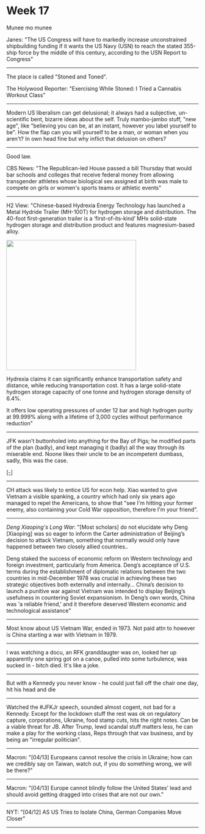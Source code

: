 # Week 17

Munee mo munee

Janes: "The US Congress will have to markedly increase unconstrained
shipbuilding funding if it wants the US Navy (USN) to reach the stated
355-ship force by the middle of this century, according to the USN
Report to Congress"

---

The place is called "Stoned and Toned". 

The Holywood Reporter: "Exercising While Stoned: I Tried a Cannabis
Workout Class"

---

Modern US liberalism can get delusional; it always had a subjective,
un-scientific bent, bizarre ideas about the self. Truly mambo-jambo
stuff, "new age", like "believing you can be, at an instant, however
you label yourself to be". How the flap can you will yourself to be a
man, or woman when you aren't? In own head fine but why inflict that
delusion on others?

---

Good law.

CBS News: "The Republican-led House passed a bill Thursday that would
bar schools and colleges that receive federal money from allowing
transgender athletes whose biological sex assigned at birth was male
to compete on girls or women's sports teams or athletic events"

---

H2 View: "Chinese-based Hydrexia Energy Technology has launched a
Metal Hydride Trailer (MH-100T) for hydrogen storage and
distribution. The 40-foot first-generation trailer is a
‘first-of-its-kind’ MHx solid-state hydrogen storage and distribution
product and features magnesium-based alloy.

<img width='340' src='https://encrypted-tbn0.gstatic.com/images?q=tbn:ANd9GcTS6xr5OQJwsyjSluvyhHT9D1OMfhgAhQFt3g'/> 

Hydrexia claims it can significantly enhance transportation safety and
distance, while reducing transportation cost. It has a large
solid-state hydrogen storage capacity of one tonne and hydrogen
storage density of 6.4%.

It offers low operating pressures of under 12 bar and high hydrogen
purity at 99.999% along with a lifetime of 3,000 cycles without
performance reduction"

---

JFK wasn't buttonholed into anything for the Bay of Pigs; he modified
parts of the plan (badly), and kept managing it (badly) all the way
through its miserable end. Noone likes their uncle to be an
incompetent dumbass, sadly, this was the case.

[[-]](../../2021/08/nuclear-folly-plokhy.html#bayofpigs)

---

CH attack was likely to entice US for econ help. Xiao wanted to give
Vietnam a visible spanking, a country which had only six years ago
managed to repel the Americans, to show that "see I'm hitting your
former enemy, also containing your Cold War opposition, therefore I'm
your friend".

---

*Deng Xiaoping's Long War*: "[Most scholars] do not elucidate why Deng
[Xiaoping] was so eager to inform the Carter administration of
Beijing’s decision to attack Vietnam, something that normally would
only have happened between two closely allied countries..

Deng staked the success of economic reform on Western technology and
foreign investment, particularly from America. Deng’s acceptance of
U.S. terms during the establishment of diplomatic relations between
the two countries in mid-­December 1978 was crucial in achieving these
two strategic objectives both externally and internally... China’s
decision to launch a punitive war against Vietnam was intended to
display Beijing’s usefulness in countering Soviet expansionism. In
Deng’s own words, China was 'a reliable friend,' and it therefore
deserved Western economic and technological assistance"

---

Most know about US Vietnam War, ended in 1973. Not paid attn to
however is China starting a war with Vietnam in 1979.

---

I was watching a docu, an RFK granddaugter was on, looked her up
apparently one spring got on a canoe, pulled into some turbulence, was
sucked in - bitch died. It's like a joke.

---

But with a Kennedy you never know - he could just fall off the chair
one day, hit his head and die

---

Watched the \#JFKJr speech, sounded almost cogent, not bad for a
Kennedy. Except for the lockdown stuff the rest was ok on regulatory
capture, corporations, Ukraine, food stamp cuts, hits the right
notes. Can be a viable threat for JB. After Trump, lewd scandal stuff
matters less, he can make a play for the working class, Reps through
that vax business, and by being an "irregular politician".

---

Macron: "[04/13] Europeans cannot resolve the crisis in Ukraine; how
can we credibly say on Taiwan, watch out, if you do something wrong,
we will be there?"

---

Macron: "[04/13] Europe cannot blindly follow the United States’ lead
and should avoid getting dragged into crises that are not our own."

---

NYT: "[04/12] AS US Tries to Isolate China, German Companies Move Closer"

---

